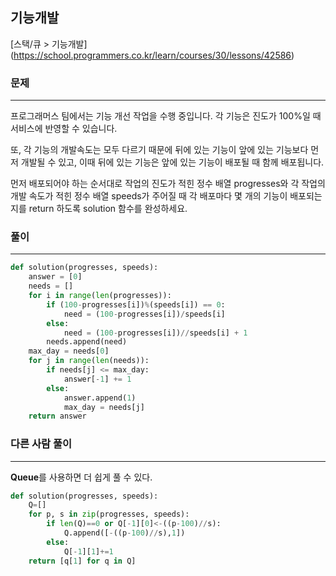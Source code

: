 ## 기능개발

[스택/큐 > 기능개발] (https://school.programmers.co.kr/learn/courses/30/lessons/42586)

### 문제
---
프로그래머스 팀에서는 기능 개선 작업을 수행 중입니다. 각 기능은 진도가 100%일 때 서비스에 반영할 수 있습니다.

또, 각 기능의 개발속도는 모두 다르기 때문에 뒤에 있는 기능이 앞에 있는 기능보다 먼저 개발될 수 있고, 이때 뒤에 있는 기능은 앞에 있는 기능이 배포될 때 함께 배포됩니다.

먼저 배포되어야 하는 순서대로 작업의 진도가 적힌 정수 배열 progresses와 각 작업의 개발 속도가 적힌 정수 배열 speeds가 주어질 때 각 배포마다 몇 개의 기능이 배포되는지를 return 하도록 solution 함수를 완성하세요.

### 풀이
---
```python
def solution(progresses, speeds):
    answer = [0]
    needs = []
    for i in range(len(progresses)):
        if (100-progresses[i])%(speeds[i]) == 0:
            need = (100-progresses[i])/speeds[i]
        else:
            need = (100-progresses[i])//speeds[i] + 1
        needs.append(need)
    max_day = needs[0]
    for j in range(len(needs)):
        if needs[j] <= max_day:
            answer[-1] += 1
        else:
            answer.append(1)
            max_day = needs[j]
    return answer
```

### 다른 사람 풀이
---
**Queue**를 사용하면 더 쉽게 풀 수 있다.

```python
def solution(progresses, speeds):
    Q=[]
    for p, s in zip(progresses, speeds):
        if len(Q)==0 or Q[-1][0]<-((p-100)//s):
            Q.append([-((p-100)//s),1])
        else:
            Q[-1][1]+=1
    return [q[1] for q in Q]
```